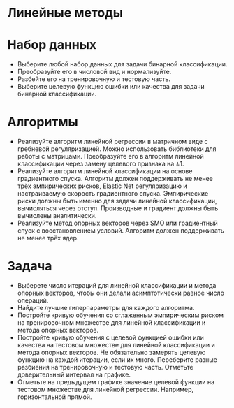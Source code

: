 # Линейные методы

# Набор данных

* Выберите любой набор данных для задачи бинарной классификации.
* Преобразуйте его в числовой вид и нормализуйте.  
* Разбейте его на тренировочную и тестовую часть.  
* Выберите целевую функцию ошибки или качества для задачи бинарной классификации.

# Алгоритмы

* Реализуйте алгоритм линейной регрессии в матричном виде с гребневой регуляризацией. Можно использовать библиотеки для работы с матрицами. Преобразуйте его в алгоритм линейной классификации через замену целевого признака на ±1.  
* Реализуйте алгоритм линейной классификации на основе градиентного спуска. Алгоритм должен поддерживать не менее трёх эмпирических рисков, Elastic Net регуляризацию и настраиваемую скорость градиентного спуска. Эмпирические риски должны быть именно для задачи линейной классификации, вычисляться через отступ. Производные и градиент должны быть вычислены аналитически.  
* Реализуйте метод опорных векторов через SMO или градиентный спуск с восстановлением условий. Алгоритм должен поддерживать не менее трёх ядер.

# Задача

* Выберете число итераций для линейной классификации и метода опорных векторов, чтобы они делали асимптотически равное число операций.  
* Найдите лучшие гиперпараметры для каждого алгоритма.  
* Постройте кривую обучения со сглаженным эмпирическим риском на тренировочном множестве для линейной классификации и метода опорных векторов.  
* Постройте кривую обучения с целевой функцией ошибки или качества на тестовом множестве для линейной классификации и метода опорных векторов. Не обязательно замерять целевую функцию на каждой итерации, если их много. Переберите разные разбиения на тренировочную и тестовую часть. Отметьте доверительный интервал на графике.  
* Отметьте на предыдущем графике значение целевой функции на тестовом множестве для линейной регрессии. Например, горизонтальной прямой.
